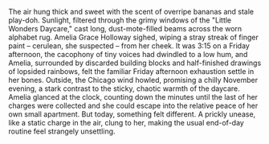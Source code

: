 The air hung thick and sweet with the scent of overripe bananas and stale play-doh.  Sunlight, filtered through the grimy windows of the "Little Wonders Daycare," cast long, dust-mote-filled beams across the worn alphabet rug.  Amelia Grace Holloway sighed, wiping a stray streak of finger paint – cerulean, she suspected – from her cheek. It was 3:15 on a Friday afternoon, the cacophony of tiny voices had dwindled to a low hum, and Amelia, surrounded by discarded building blocks and half-finished drawings of lopsided rainbows, felt the familiar Friday afternoon exhaustion settle in her bones.  Outside, the Chicago wind howled, promising a chilly November evening, a stark contrast to the sticky, chaotic warmth of the daycare.  Amelia glanced at the clock, counting down the minutes until the last of her charges were collected and she could escape into the relative peace of her own small apartment.  But today, something felt different. A prickly unease, like a static charge in the air, clung to her, making the usual end-of-day routine feel strangely unsettling.
